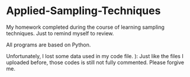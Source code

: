 # Applied-Sampling-Techniques
My homework completed during the course of learning sampling techniques. Just to remind myself to review.

All programs are based on Python.

Unfortunately, I lost some data used in my code file. ): Just like the files I uploaded before, those codes is still not fully commented. Please forgive me.
